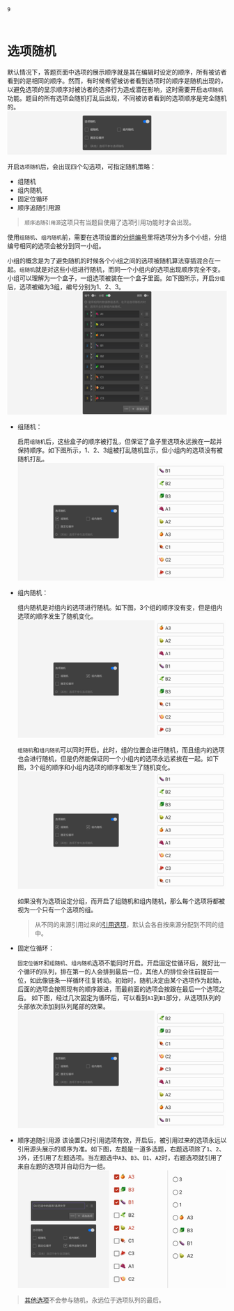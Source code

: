 ```index
9
```
```tag

```
```summary

```
# 选项随机

默认情况下，答题页面中选项的展示顺序就是其在编辑时设定的顺序，所有被访者看到的是相同的顺序。然而，有时候希望被访者看到选项时的顺序是随机出现的，以避免选项的显示顺序对被访者的选择行为造成潜在影响，这时需要开启`选项随机`功能。题目的所有选项会随机打乱后出现，不同被访者看到的选项顺序是完全随机的。
<img src='../../assets/snapshots/node-setting/options/randomize.png'>

开启`选项随机`后，会出现四个勾选项，可指定随机策略：
+ 组随机
+ 组内随机
+ 固定位循环
+ 顺序追随引用源
> `顺序追随引用源`这项只有当题目使用了选项引用功能时才会出现。

使用`组随机`、`组内随机`前，需要在选项设置的[分组编号](./option.md#分组编号)里将选项分为多个小组，分组编号相同的选项会被分到同一小组。

小组的概念是为了避免随机的时候各个小组之间的选项被随机算法穿插混合在一起。`组随机`就是对这些小组进行随机，而同一个小组内的选项出现顺序完全不变。小组可以理解为一个盒子，一组选项被装在一个盒子里面。如下图所示，开启`分组`后，选项被编为3组，编号分别为1、2、3。
  <img src='../../assets/snapshots/node-setting/options/randomize/choices-group.png'>

+ 组随机：

  启用`组随机`后，这些盒子的顺序被打乱，但保证了盒子里选项永远挨在一起并保持顺序。如下图所示，1、2、3组被打乱随机显示，但小组内的选项没有被随机打乱。
  <img src='../../assets/snapshots/node-setting/options/randomize/group.png'>

+ 组内随机：

  组内随机是对组内的选项进行随机。如下图，3个组的顺序没有变，但是组内选项的顺序发生了随机变化。
  <img src='../../assets/snapshots/node-setting/options/randomize/group copy.png'>

  `组随机`和`组内随机`可以同时开启。此时，组的位置会进行随机，而且组内的选项也会进行随机，但是仍然能保证同一个小组内的选项永远紧挨在一起。如下图，3个组的顺序和小组内选项的顺序都发生了随机变化。
  <img src='../../assets/snapshots/node-setting/options/randomize/within-group.png'>

  如果没有为选项设定分组，而开启了组随机和组内随机，那么每个选项将都被视为一个只有一个选项的组。

  > 从不同的来源引用过来的[引用选项](../opt-reference/concept.md)，默认会各自按来源分配到不同的组中。

+ 固定位循环：

  `固定位循环`和`组随机`、`组内随机`选项不能同时开启。开启固定位循环后，就好比一个循环的队列，排在第一的人会排到最后一位，其他人的排位会往前提前一位，如此像链条一样循环往复转动。初始时，随机决定由某个选项作为起始，后面的选项会按照现有的顺序跟进，而最前面的选项会按跟在最后一个选项之后。
  如下图，经过几次固定为循环后，可以看到`A1`到`B1`部分，从选项队列的头部依次添加到队列尾部的效果。
  <img src='../../assets/snapshots/node-setting/options/randomize/circulation.png'>

+ 顺序追随引用源
  该设置只对引用选项有效，开启后，被引用过来的选项永远以引用源头展示的顺序为准。如下图，左题是一道多选题，右题选项除了`1`、`2`、`3`外，还引用了左题选项。当左题选中`A3`、`B3`、`B1`、`A2`时，右题选项就引用了来自左题的选项并自动归为一组。
  <img src='../../assets/snapshots/node-setting/options/randomize/order-follows.png'>

> [其他选项](./other-option.md)不会参与随机，永远位于选项队列的最后。
